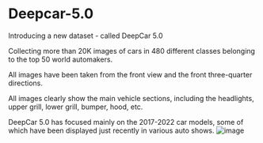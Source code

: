 # Deepcar-5.0
Introducing a new dataset - called DeepCar 5.0

Collecting more than 20K images of cars in 480 different classes belonging to the top 50 world automakers.

All images have been taken from the front view and the front three-quarter directions.

All images clearly show the main vehicle sections, including the headlights, upper grill, lower grill, bumper, hood, etc. 

DeepCar 5.0 has focused mainly on the 2017-2022 car models, some of which have been displayed just recently in various auto shows.
![image](https://user-images.githubusercontent.com/96300226/146667728-19529c83-5f0a-4234-a6c1-afdad92df07c.png)
